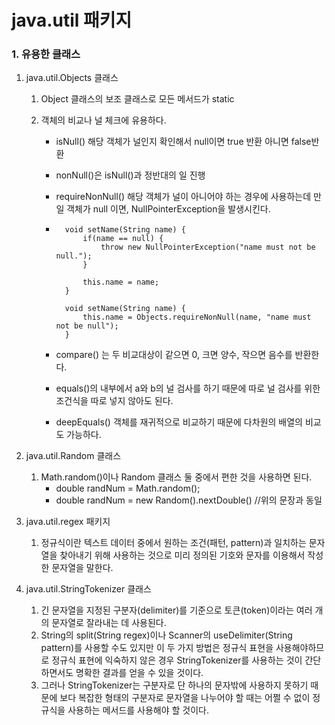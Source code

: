 # java.util 패키지

### 1. 유용한 클래스

1. java.util.Objects 클래스

   1. Object 클래스의 보조 클래스로 모든 메서드가 static
   2. 객체의 비교나 널 체크에 유용하다.

      - isNull() 해당 객체가 널인지 확인해서 null이면 true 반환 아니면 false반환
      - nonNull()은 isNull()과 정반대의 일 진행
      - requireNonNull() 해당 객체가 널이 아니어야 하는 경우에 사용하는데 만일 객체가 null 이면, NullPointerException을 발생시킨다.
      - ```
          void setName(String name) {
              if(name == null) {
                  throw new NullPointerException("name must not be null.");
              }

              this.name = name;
          }

          void setName(String name) {
              this.name = Objects.requireNonNull(name, "name must not be null");
          }
        ```

      - compare() 는 두 비교대상이 같으면 0, 크면 양수, 작으면 음수를 반환한다.
      - equals()의 내부에서 a와 b의 널 검사를 하기 때문에 따로 널 검사를 위한 조건식을 따로 넣지 않아도 된다.
      - deepEquals() 객체를 재귀적으로 비교하기 때문에 다차원의 배열의 비교도 가능하다.

2. java.util.Random 클래스

   1. Math.random()이나 Random 클래스 둘 중에서 편한 것을 사용하면 된다.
      - double randNum = Math.random();
      - double randNum = new Random().nextDouble() //위의 문장과 동일

3. java.util.regex 패키지

   1. 정규식이란 텍스트 데이터 중에서 원하는 조건(패턴, pattern)과 일치하는 문자열을 찾아내기 위해 사용하는 것으로 미리 정의된 기호와 문자를 이용해서 작성한 문자열을 말한다.

4. java.util.StringTokenizer 클래스
   1. 긴 문자열을 지정된 구분자(delimiter)를 기준으로 토큰(token)이라는 여러 개의 문자열로 잘라내는 데 사용된다.
   2. String의 split(String regex)이나 Scanner의 useDelimiter(String pattern)를 사용할 수도 있지만 이 두 가지 방법은 정규식 표현을 사용해야하므로 정규식 표현에 익숙하지 않은 경우 StringTokenizer를 사용하는 것이 간단하면서도 명확한 결과를 얻을 수 있을 것이다.
   3. 그러나 StringTokenizer는 구분자로 단 하나의 문자밖에 사용하지 못하기 때문에 보다 복잡한 형태의 구분자로 문자열을 나누어야 할 때는 어쩔 수 없이 정규식을 사용하는 메서드를 사용해야 할 것이다.

